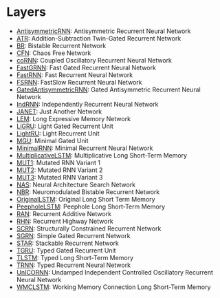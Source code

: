 # Layers

- [AntisymmetricRNN](layers/antisymmetricrnn.md):
  Antisymmetric Recurrent Neural Network
- [ATR](layers/atr.md):
  Addition-Subtraction Twin-Gated Recurrent Network
- [BR](layers/br.md):
  Bistable Recurrent Network
- [CFN](layers/cfn.md):
  Chaos Free Network
- [coRNN](layers/cornn.md):
  Coupled Oscillatory Recurrent Neural Network
- [FastGRNN](layers/fastgrnn.md):
  Fast Gated Recurrent Neural Network
- [FastRNN](layers/fastrnn.md):
  Fast Recurrent Neural Network
- [FSRNN](layers/fsrnn.md):
  FastSlow Recurrent Neural Network
- [GatedAntisymmetricRNN](layers/gatedantisymmetricrnn.md):
  Gated Antisymmetric Recurrent Neural Network
- [IndRNN](layers/indrnn.md):
  Independently Recurrent Neural Network
- [JANET](layers/janet.md):
  Just Another Network
- [LEM](layers/lem.md):
  Long Expressive Memory Network
- [LiGRU](layers/ligru.md):
  Light Gated Recurrent Unit
- [LightRU](layers/lightru.md):
  Light Recurrent Unit
- [MGU](layers/mgu.md):
  Minimal Gated Unit
- [MinimalRNN](layers/minimalrnn.md):
  Minimal Recurrent Neural Network
- [MultiplicativeLSTM](layers/multiplicativelstm.md):
  Multiplicative Long Short-Term Memory
- [MUT1](layers/mut1.md):
  Mutated RNN Variant 1
- [MUT2](layers/mut2.md):
  Mutated RNN Variant 2
- [MUT3](layers/mut3.md):
  Mutated RNN Variant 3
- [NAS](layers/nas.md):
  Neural Architecture Search Network
- [NBR](layers/nbr.md):
  Neuromodulated Bistable Recurrent Network
- [OriginalLSTM](layers/originallstm.md):
  Original Long Short Term Memory
- [PeepholeLSTM](layers/peepholelstm.md):
  Peephole Long Short-Term Memory
- [RAN](layers/ran.md):
  Recurrent Additive Network
- [RHN](layers/rhn.md):
  Recurrent Highway Network
- [SCRN](layers/scrn.md):
  Structurally Constrained Recurrent Network
- [SGRN](layers/sgrn.md):
  Simple Gated Recurrent Network
- [STAR](layers/star.md):
  Stackable Recurrent Network
- [TGRU](layers/tgru.md):
  Typed Gated Recurrent Unit
- [TLSTM](layers/tlstm.md):
  Typed Long Short-Term Memory
- [TRNN](layers/trnn.md):
  Typed Recurrent Neural Network
- [UnICORNN](layers/unicornn.md):
  Undamped Independent Controlled Oscillatory Recurrent Neural Network
- [WMCLSTM](layers/wmclstm.md):
  Working Memory Connection Long Short-Term Memory
